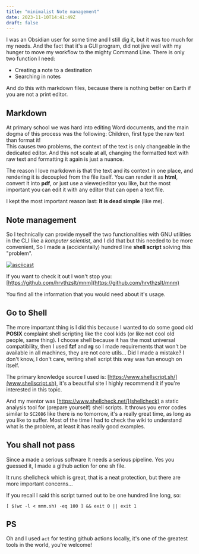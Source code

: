 ```yaml
---
title: "minimalist Note management"
date: 2023-11-10T14:41:49Z
draft: false
---
```


I was an Obsidian user for some time and I still dig it, but it was too much for my needs. And the fact that it's a GUI program, did not jive well with my hunger to move my workflow to the mighty Command Line.
There is only two function I need:

- Creating a note to a destination
- Searching in notes

And do this with markdown files, because there is nothing better on Earth if you are not a print editor.

## Markdown

At primary school we was hard into editing Word documents, and the main dogma of this process was the following: Children, first type the raw text than format it!\
This causes two problems, the context of the text is only changeable in the dedicated editor. And this not scale at all, changing the formatted text with raw text and formatting it again is just a nuance.

The reason I love markdown is that the text and its context in one place, and rendering it is decoupled from the file itself. You can render it as **html**, convert it into **pdf**, or just use a viewer/editor you like, but the most important you can edit it with any editor that can open a text file.

I kept the most important reason last: **It is dead simple** (like me).

## Note management

So I technically can provide myself the two functionalities with GNU utilities in the CLI like a _komputer scientist_, and I did that but this needed to be more convenient, So I made a (accidentally) hundred line **shell script** solving this "problem".

[![asciicast](https://asciinema.org/a/UciUDOINZTiRMLnESDB96gByr.svg)](https://asciinema.org/a/UciUDOINZTiRMLnESDB96gByr)

If you want to check it out I won't stop you: [https://github.com/hrvthzslt/mnm](https://github.com/hrvthzslt/mnm)

You find all the information that you would need about it's usage.

## Go to Shell

The more important thing is I did this because I wanted to do some good old **POSIX** complaint shell scripting like the cool kids (or like not cool old people, same thing). I choose shell because it has the most universal compatibility, then I used **fzf** and **rg** so I made requirements that won't be available in all machines, they are not core utils... Did I made a mistake? I don't know, I don't care, writing shell script this way was fun enough on itself.

The primary knowledge source I used is: [https://www.shellscript.sh/](www.shellscript.sh), it's a beautiful site I highly recommend it if you're interested in this topic.

And my mentor was [https://www.shellcheck.net/](shellcheck) a static analysis tool for (prepare yourself) shell scripts. It throws you error codes similar to `SC2086` like there is no tomorrow, it's a really great time, as long as you like to suffer. Most of the time I had to check the wiki to understand what is the problem, at least it has really good examples.

## You shall not pass

Since a made a serious software It needs a serious pipeline. Yes you guessed it, I made a github action for one sh file.

It runs shellcheck which is great, that is a neat protection, but there are more important concerns...

If you recall I said this script turned out to be one hundred line long, so:

```shell
[ $(wc -l < mnm.sh) -eq 100 ] && exit 0 || exit 1
```

## PS

Oh and I used `act` for testing github actions locally, it's one of the greatest tools in the world, you're welcome!
